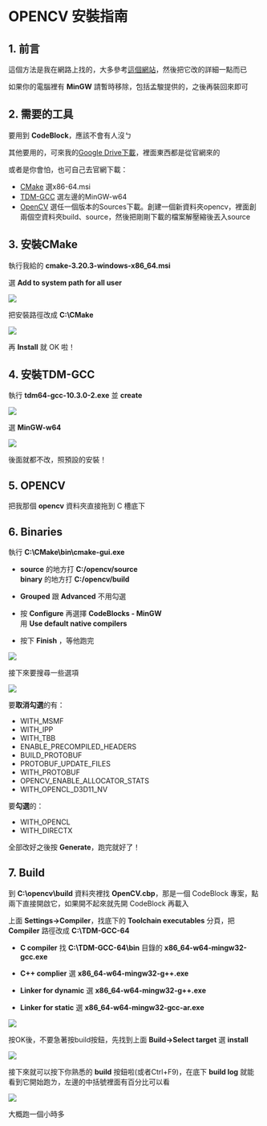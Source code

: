 # OPENCV 安裝指南

## 1. 前言

這個方法是我在網路上找的，大多參考[這個網站](https://medium.com/@sourabhjigjinni/install-opencv-4-0-0-for-c-windows-7-10-code-blocks-tdm-gcc-64-dff65addf162)，然後把它改的詳細一點而已

如果你的電腦裡有 **MinGW** 請暫時移除，包括孟駿提供的，之後再裝回來即可

## 2. 需要的工具

要用到 **CodeBlock**，應該不會有人沒ㄅ

其他要用的，可來我的[Google Drive下載](https://drive.google.com/file/d/1aLryH8sqTeMiGuKjUB-BDm1s3Jm3RAgc/view?usp=sharing)，裡面東西都是從官網來的  

或者是你會怕，也可自己去官網下載：
- [CMake](https://cmake.org/download/) 選x86-64.msi
- [TDM-GCC](https://jmeubank.github.io/tdm-gcc/) 選左邊的MinGW-w64
- [OpenCV](https://opencv.org/releases/) 選任一個版本的Sources下載。創建一個新資料夾opencv，裡面創兩個空資料夾build、source，然後把剛剛下載的檔案解壓縮後丟入source

## 3. 安裝CMake

執行我給的 **cmake-3.20.3-windows-x86_64.msi**

選 **Add to system path for all user**

![](img/cmake02.png)

把安裝路徑改成 **C:\CMake**

![](img/cmake03.png)

再 **Install** 就 OK 啦！

## 4. 安裝TDM-GCC
執行 **tdm64-gcc-10.3.0-2.exe**  並 **create**

![](img/tdm01.png)

選 **MinGW-w64**

![](img/tdm02.png)

後面就都不改，照預設的安裝！

## 5. OPENCV
把我那個 **opencv** 資料夾直接拖到 C 槽底下

## 6. Binaries
執行 **C:\CMake\bin\cmake-gui.exe**

- **source** 的地方打 **C:/opencv/source**  
**binary** 的地方打 **C:/opencv/build**  

- **Grouped** 跟 **Advanced** 不用勾選  

- 按 **Configure** 再選擇 **CodeBlocks - MinGW**  
用 **Use default native compilers**

- 按下 **Finish** ，等他跑完

![](img/bin01.png)

接下來要搜尋一些選項

![](img/bin02.png)

要**取消勾選**的有：
- WITH_MSMF
- WITH_IPP
- WITH_TBB
- ENABLE_PRECOMPILED_HEADERS
- BUILD_PROTOBUF
- PROTOBUF_UPDATE_FILES
- WITH_PROTOBUF
- OPENCV_ENABLE_ALLOCATOR_STATS
- WITH_OPENCL_D3D11_NV

要**勾選**的：
- WITH_OPENCL
- WITH_DIRECTX

全部改好之後按 **Generate**，跑完就好了！

## 7. Build
到 **C:\opencv\build** 資料夾裡找 **OpenCV.cbp**，那是一個 CodeBlock 專案，點兩下直接開啟它，如果開不起來就先開 CodeBlock 再載入

上面 **Settings->Compiler**，找底下的 **Toolchain executables** 分頁，把 **Compiler** 路徑改成 **C:\TDM-GCC-64**
- **C compiler** 找 **C:\TDM-GCC-64\bin** 目錄的 **x86_64-w64-mingw32-gcc.exe**

- **C++ complier** 選 **x86_64-w64-mingw32-g++.exe**

- **Linker for dynamic** 選 **x86_64-w64-mingw32-g++.exe**

- **Linker for static** 選 **x86_64-w64-mingw32-gcc-ar.exe**

![](img/build01.png)

按OK後，不要急著按build按鈕，先找到上面 **Build->Select target** 選 **install**

![](img/build02.png)

接下來就可以按下你熟悉的 **build** 按鈕啦(或者Ctrl+F9)，在底下 **build log** 就能看到它開始跑ㄌ，左邊的中括號裡面有百分比可以看

![](img/build03.png)

大概跑一個小時多